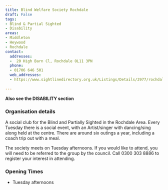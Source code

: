 ```yaml
---
title: Blind Welfare Society Rochdale
draft: False
tags:
- Blind & Partial Sighted
- Disability
areas:
- Middleton
- Heywood
- Rochdale
contact:
  addresses:
  -  20 High Barn Cl, Rochdale OL11 3PN
  phone:
  - 01706 646 501
  web_addresses:
  - https://www.sightlinedirectory.org.uk/Listings/Details/2977/rochdale-and-district-blind-welfare-society
  
---
```

**Also see the DISABILITY section**

### Organisation details
A social club for the Blind and Partially Sighted in the Rochdale Area. Every Tuesday there is a social event, with an Artist/singer with dancing/sing along held at the centre. There are around six outings a year, including a coach trip out with a meal.

The society meets on Tuesday afternoons. If you would like to attend, you will need to be referred to the group by the council. Call 0300 303 8886 to register your interest in attending.

### Opening Times
* Tuesday afternoons

